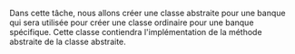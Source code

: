 Dans cette tâche, nous allons créer une classe abstraite pour une banque qui sera utilisée pour créer une classe ordinaire pour une banque spécifique. Cette classe contiendra l'implémentation de la méthode abstraite de la classe abstraite.